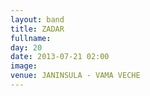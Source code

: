 ```yaml
---
layout: band
title: ZADAR
fullname: 
day: 20
date: 2013-07-21 02:00
image: 
venue: JANINSULA - VAMA VECHE
---
```



